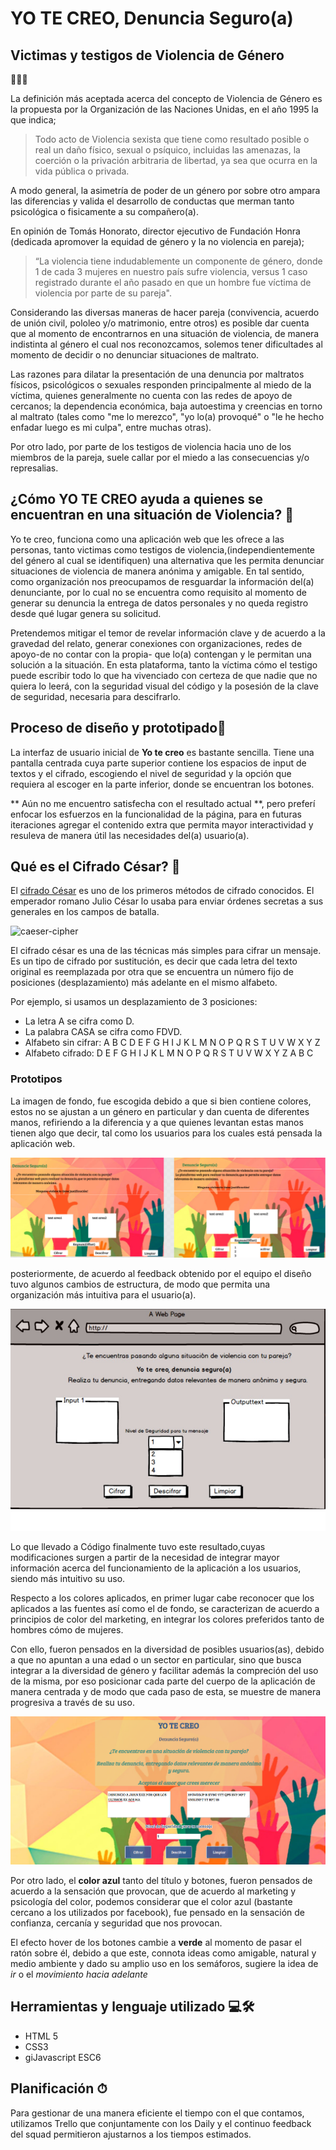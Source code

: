 # YO TE CREO, Denuncia Seguro(a)

## Victimas y testigos de Violencia de Género              
 👫👬👭

La definición más aceptada acerca del concepto de Violencia de Género es la propuesta por la Organización de las Naciones Unidas, en el año 1995 la que indica;

>Todo acto de Violencia sexista que tiene como resultado posible o real un daño físico, sexual o psíquico, incluidas las amenazas, la coerción o la privación arbitraria de libertad, ya sea que ocurra en la vida pública o privada.

A modo general, la asimetría de poder de un género por sobre otro ampara las diferencias y valida el desarrollo de conductas que merman tanto psicológica o fisicamente a su compañero(a). 

En opinión de Tomás Honorato, director ejecutivo de Fundación Honra (dedicada apromover la equidad de género y la no violencia en pareja); 

>“La violencia tiene indudablemente un componente de género, donde 1 de cada 3 mujeres en nuestro país sufre violencia, versus 1 caso registrado durante el año pasado en que un hombre fue víctima de violencia por parte de su pareja".

Considerando las diversas maneras de hacer pareja (convivencia, acuerdo de unión civil, pololeo y/o  matrimonio, entre otros) es posible dar cuenta que al momento de encontrarnos en una situación de violencia,  de manera indistinta al género el cual nos reconozcamos, solemos tener dificultades al momento de decidir o no denunciar situaciones de maltrato. 

Las razones para dilatar la presentación de una denuncia por maltratos físicos, psicológicos o sexuales responden principalmente al miedo de la víctima, quienes generalmente no cuenta con las redes de apoyo de cercanos; la dependencia económica, baja autoestima y creencias en torno al maltrato (tales como "me lo merezco", "yo lo(a) provoqué" o "le he hecho enfadar luego es mi culpa", entre muchas otras).

 Por otro lado, por parte de los testigos de violencia hacia  uno de los miembros de la pareja, suele callar por el miedo a las consecuencias y/o represalias. 

 ## ¿Cómo YO TE CREO ayuda a quienes se encuentran en una situación de Violencia? 🙌

Yo te creo, funciona como una aplicación web que les ofrece a las personas, tanto victimas como testigos de violencia,(independientemente del género al cual se identifiquen) una alternativa que les permita denunciar situaciones de violencia de manera  anónima  y amigable. En tal sentido, como organización nos preocupamos de resguardar la información del(a) denunciante, por lo cual no se encuentra como requisito al momento de generar su denuncia la entrega de datos personales y no queda registro desde qué lugar  genera su solicitud. 

Pretendemos mitigar el temor de revelar información clave y de acuerdo a la gravedad del relato, generar conexiones con organizaciones, redes de apoyo-de no contar con la propia- que lo(a) contengan y le permitan una solución a la situación. En esta plataforma, tanto la  víctima cómo el testigo puede escribir todo lo que ha vivenciado con certeza de que nadie que no quiera lo leerá, con la seguridad visual del código y la posesión de la clave de seguridad, necesaria para descifrarlo.

## Proceso de diseño y prototipado🎨
La interfaz de usuario inicial de **Yo te creo** es bastante sencilla. Tiene una pantalla centrada cuya parte superior contiene los espacios de input de textos y el cifrado, escogiendo el nivel de seguridad y la opción que requiera al escoger en la parte inferior, donde se encuentran los botones. 

 ** Aún no me encuentro satisfecha con el resultado actual **, pero preferí enfocar los esfuerzos en la funcionalidad de la página, para en futuras iteraciones agregar el contenido extra que permita mayor interactividad y resuleva de manera útil las necesidades del(a) usuario(a).

## Qué es el Cifrado César? 🔐

El [cifrado César](https://en.wikipedia.org/wiki/Caesar_cipher) es uno de los primeros métodos de cifrado conocidos. El emperador romano Julio César lo usaba para enviar órdenes secretas a sus generales en los campos de batalla.

![caeser-cipher](https://upload.wikimedia.org/wikipedia/commons/thumb/2/2b/Caesar3.svg/2000px-Caesar3.svg.png)

El cifrado césar es una de las técnicas más simples para cifrar un mensaje. Es un tipo de cifrado por sustitución, es decir que cada letra del texto original es reemplazada por otra que se encuentra un número fijo de posiciones (desplazamiento) más adelante en el mismo alfabeto.

Por ejemplo, si usamos un desplazamiento de 3 posiciones:

- La letra A se cifra como D.
- La palabra CASA se cifra como FDVD.
- Alfabeto sin cifrar: A B C D E F G H I J K L M N O P Q R S T U V W X Y Z
- Alfabeto cifrado: D E F G H I J K L M N O P Q R S T U V W X Y Z A B C




### Prototipos 

La imagen de fondo, fue escogida debido a que si bien contiene colores, estos no se ajustan a un género en particular y dan cuenta de diferentes manos, refiriendo a la diferencia y a que quienes levantan estas manos tienen algo que decir, tal como los usuarios para los cuales está pensada la aplicación web.  

![primerra idea de proyecto](README/FYTC.png)

posteriormente, de acuerdo al feedback obtenido por el equipo el diseño tuvo algunos cambios de estructura, de modo que permita una organización más intuitiva para el usuario(a).  

![primerra idea de proyecto](README/BYTC.jpg)

Lo que llevado a Código finalmente tuvo este resultado,cuyas modificaciones surgen a partir de la necesidad de integrar mayor información acerca del funcionamiento de la aplicación a los usuarios, siendo más intuitivo su uso.  

Respecto a los colores aplicados,   en primer lugar cabe reconocer que los aplicados a las fuentes así como el de fondo, se caracterizan de acuerdo a principios de color del marketing,  en integrar los colores preferidos tanto de hombres cómo de mujeres. 

Con ello, fueron pensados en la diversidad de posibles usuarios(as), debido a que no apuntan a una edad o un sector en particular, sino que busca integrar a la diversidad de género y facilitar además la compreción del uso de la misma, por eso posicionar cada parte del cuerpo de la aplicación de manera centrada y de modo que cada paso de esta, se muestre de manera progresiva a través de su uso. 

![primerra idea de proyecto](README/YTCF.png)

Por otro lado, el **color azul**  tanto del título y botones, fueron pensados de acuerdo a la sensación que provocan, que de acuerdo al marketing y psicología del color, podemos considerar que el color azul (bastante cercano a los utilizados por facebook), fue pensado en la sensación de confianza, cercanía y seguridad que nos provocan. 

El efecto hover de los botones cambie a **verde** al momento de pasar el ratón sobre él, debido a que este, connota ideas como amigable, natural y medio ambiente y dado su amplio uso en los semáforos, sugiere la idea de *ir*  o el *movimiento hacia adelante*

## Herramientas y lenguaje utilizado 💻🛠
* HTML 5
* CSS3
* giJavascript ESC6 

## Planificación ⏱
Para gestionar de una manera eficiente el tiempo con el que contamos, utilizamos Trello que conjuntamente con los Daily y el continuo feedback del squad permitieron ajustarnos a los tiempos estimados. 
